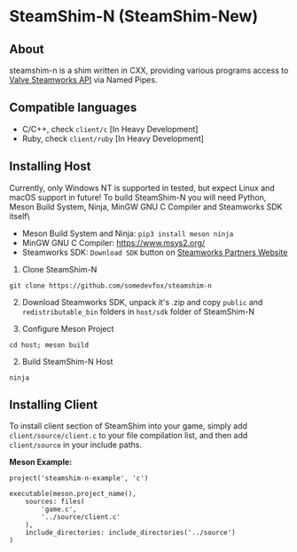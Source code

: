 # SteamShim-N (SteamShim-New)

## About
steamshim-n is a shim written in CXX, providing various programs access to [Valve Steamworks API](https://partner.steamgames.com/doc/sdk/api) via Named Pipes.

## Compatible languages
 - C/C++, check `client/c` [In Heavy Development]
 - Ruby, check `client/ruby` [In Heavy Development]

## Installing Host
Currently, only Windows NT is supported in tested, but expect Linux and macOS support in future!
To build SteamShim-N you will need Python, Meson Build System, Ninja, MinGW GNU C Compiler and Steamworks SDK itself\
 - Meson Build System and Ninja: `pip3 install meson ninja`
 - MinGW GNU C Compiler: https://www.msys2.org/
 - Steamworks SDK: `Download SDK` button on [Steamworks Partners Website](https://partner.steamgames.com)

1. Clone SteamShim-N
```
git clone https://github.com/somedevfox/steamshim-n
```

2. Download Steamworks SDK, unpack it's .zip and copy `public` and `redistributable_bin` folders in `host/sdk` folder of SteamShim-N

3. Configure Meson Project
```
cd host; meson build
```

2. Build SteamShim-N Host
```
ninja
```

## Installing Client
To install client section of SteamShim into your game, simply add `client/source/client.c` to your file compilation list, and then add `client/source` in your include paths.

**Meson Example:**
```meson
project('steamshim-n-example', 'c')

executable(meson.project_name(),
    sources: files(
        'game.c',
        '../source/client.c'
    ),
    include_directories: include_directories('../source')
)
```
